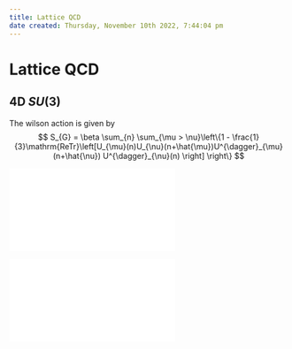 ```yaml
---
title: Lattice QCD
date created: Thursday, November 10th 2022, 7:44:04 pm
---
```

# Lattice QCD

## 4D $SU(3)$

The wilson action is given by
$$
S_{G} = \beta \sum_{n} \sum_{\mu > \nu}\left\{1 - \frac{1}{3}\mathrm{ReTr}\left[U_{\mu}(n)U_{\nu}(n+\hat{\mu})U^{\dagger}_{\mu}(n+\hat{\nu}) U^{\dagger}_{\nu}(n) \right] \right\}
$$

![Joo4](Joo4.pdf)

![](file:///Users/saforem2/Downloads/Joo4.pdf)